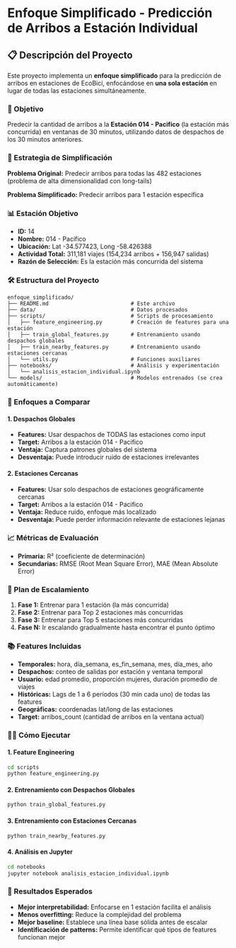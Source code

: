 # Enfoque Simplificado - Predicción de Arribos a Estación Individual

## 📋 Descripción del Proyecto

Este proyecto implementa un **enfoque simplificado** para la predicción de arribos en estaciones de EcoBici, enfocándose en **una sola estación** en lugar de todas las estaciones simultáneamente.

### 🎯 Objetivo
Predecir la cantidad de arribos a la **Estación 014 - Pacifico** (la estación más concurrida) en ventanas de 30 minutos, utilizando datos de despachos de los 30 minutos anteriores.

### 🔧 Estrategia de Simplificación

**Problema Original:** Predecir arribos para todas las 482 estaciones (problema de alta dimensionalidad con long-tails)

**Problema Simplificado:** Predecir arribos para 1 estación específica

### 📊 Estación Objetivo
- **ID:** 14
- **Nombre:** 014 - Pacifico
- **Ubicación:** Lat -34.577423, Long -58.426388
- **Actividad Total:** 311,181 viajes (154,234 arribos + 156,947 salidas)
- **Razón de Selección:** Es la estación más concurrida del sistema

### 🛠️ Estructura del Proyecto

```
enfoque_simplificado/
├── README.md                          # Este archivo
├── data/                              # Datos procesados
├── scripts/                           # Scripts de procesamiento
│   ├── feature_engineering.py         # Creación de features para una estación
│   ├── train_global_features.py       # Entrenamiento usando despachos globales  
│   ├── train_nearby_features.py       # Entrenamiento usando estaciones cercanas
│   └── utils.py                       # Funciones auxiliares
├── notebooks/                         # Análisis y experimentación
│   └── analisis_estacion_individual.ipynb
└── models/                            # Modelos entrenados (se crea automáticamente)
```

### 🚀 Enfoques a Comparar

#### 1. **Despachos Globales**
- **Features:** Usar despachos de TODAS las estaciones como input
- **Target:** Arribos a la estación 014 - Pacifico
- **Ventaja:** Captura patrones globales del sistema
- **Desventaja:** Puede introducir ruido de estaciones irrelevantes

#### 2. **Estaciones Cercanas**
- **Features:** Usar solo despachos de estaciones geográficamente cercanas
- **Target:** Arribos a la estación 014 - Pacifico  
- **Ventaja:** Reduce ruido, enfoque más localizado
- **Desventaja:** Puede perder información relevante de estaciones lejanas

### 📈 Métricas de Evaluación
- **Primaria:** R² (coeficiente de determinación)
- **Secundarias:** RMSE (Root Mean Square Error), MAE (Mean Absolute Error)

### 🔄 Plan de Escalamiento
1. **Fase 1:** Entrenar para 1 estación (la más concurrida)
2. **Fase 2:** Entrenar para Top 2 estaciones más concurridas
3. **Fase 3:** Entrenar para Top 5 estaciones más concurridas
4. **Fase N:** Ir escalando gradualmente hasta encontrar el punto óptimo

### 📚 Features Incluidas
- **Temporales:** hora, día_semana, es_fin_semana, mes, día_mes, año
- **Despachos:** conteo de salidas por estación y ventana temporal
- **Usuario:** edad promedio, proporción mujeres, duración promedio de viajes
- **Históricas:** Lags de 1 a 6 períodos (30 min cada uno) de todas las features
- **Geográficas:** coordenadas lat/long de las estaciones
- **Target:** arribos_count (cantidad de arribos en la ventana actual)

### 🏃‍♂️ Cómo Ejecutar

#### 1. Feature Engineering
```bash
cd scripts
python feature_engineering.py
```

#### 2. Entrenamiento con Despachos Globales
```bash
python train_global_features.py
```

#### 3. Entrenamiento con Estaciones Cercanas
```bash
python train_nearby_features.py
```

#### 4. Análisis en Jupyter
```bash
cd notebooks
jupyter notebook analisis_estacion_individual.ipynb
```

### 📝 Resultados Esperados
- **Mejor interpretabilidad:** Enfocarse en 1 estación facilita el análisis
- **Menos overfitting:** Reduce la complejidad del problema
- **Mejor baseline:** Establece una línea base sólida antes de escalar
- **Identificación de patterns:** Permite identificar qué tipos de features funcionan mejor 